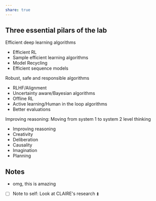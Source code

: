 ```yaml
---
share: true
---
```

## Three essential pilars of the lab

Efficient deep learning algorithms

- Efficient RL
- Sample efficient learning algorithms
- Model Recycling
- Efficient sequence models

Robust, safe and responsible algorithms

- RLHF/Alignment
- Uncertainty aware/Bayesian algorithms
- Offline RL
- Active learning/Human in the loop algorithms
- Better evaluations

Improving reasoning: Moving from system 1 to system 2 level thinking

- Improving reasoning
- Creativity
- Deliberation
- Causality
- Imagination
- Planning

## Notes

 - omg, this is amazing
 - [ ] Note to self: Look at CLAIRE's research ⏫ 
